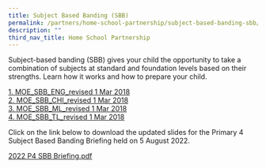 ```yaml
---
title: Subject Based Banding (SBB)
permalink: /partners/home-school-partnership/subject-based-banding-sbb/
description: ""
third_nav_title: Home School Partnership
---
```

Subject-based banding (SBB) gives your child the opportunity to take a combination of subjects at standard and foundation levels based on their strengths. Learn how it works and how to prepare your child.  

[1\. MOE\_SBB\_ENG\_revised 1 Mar 2018](/files/1%20MOE_SBB_ENG_revised%201%20Mar%202018.pdf) <br>
[2\. MOE\_SBB\_CHI\_revised 1 Mar 2018](/files/2%20MOE_SBB_CHI_revised%201%20Mar%202018.pdf) <br>
[3\. MOE\_SBB\_ML\_revised 1 Mar 2018](/files/3%20MOE_SBB_ML_revised%201%20Mar%202018.pdf) <br>
[4\. MOE\_SBB\_TL\_revised 1 Mar 2018](/files/4%20MOE_SBB_TL_revised%201%20Mar%202018.pdf)

  

Click on the link below to download the updated slides for the Primary 4 Subject Based Banding Briefing held on 5 August 2022.

[2022 P4 SBB Briefing.pdf](/files/2022%20P4%20SBB%20Briefing%20for%20parents%20final.pdf)